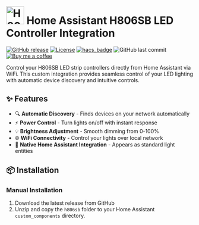 # <img src="https://github.com/nnoskov/ha806sb-integration/blob/9a5a637e5a062ac8278a09110262c0a9917e3ae7/h806sb/icon.svg" width="48" height="48" alt="H806SB Logo"> Home Assistant H806SB LED Controller Integration

[![GitHub release](https://img.shields.io/github/release/nnoskov/h806sb-integration.svg)](https://github.com/nnoskov/h806sb-integration/releases)
[![License](https://img.shields.io/badge/License-MIT-yellow.svg)](https://opensource.org/licenses/MIT)
[![hacs_badge](https://img.shields.io/badge/HACS-Default-orange.svg)](https://github.com/nnoskov/h806sb-integration)
![GitHub last commit](https://img.shields.io/github/last-commit/nnoskov/h806sb-integration)
[![Buy me a coffee](https://img.shields.io/badge/Buy%20me%20a%20coffee-%E2%98%95-yellow)](https://buymeacoffee.com/nnoskov)

Control your H806SB LED strip controllers directly from Home Assistant via WiFi. This custom integration provides seamless control of your LED lighting with automatic device discovery and intuitive controls.

## ✨ Features

- 🔍 **Automatic Discovery** - Finds devices on your network automatically
- ⚡ **Power Control** - Turn lights on/off with instant response
- 💡 **Brightness Adjustment** - Smooth dimming from 0-100%
- 🌐 **WiFi Connectivity** - Control your lights over local network
- 🧩 **Native Home Assistant Integration** - Appears as standard light entities

## 📦 Installation

### Manual Installation
1. Download the latest release from GitHub
2. Unzip and copy the `h806sb` folder to your Home Assistant `custom_components` directory.
